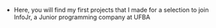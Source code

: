 - Here, you will find my first projects that I made for a selection to join InfoJr, a Junior programming company at UFBA

<!---
IaNNSssSS/IaNNSssSS is a ✨ special ✨ repository because its `README.md` (this file) appears on your GitHub profile.
You can click the Preview link to take a look at your changes.
--->
